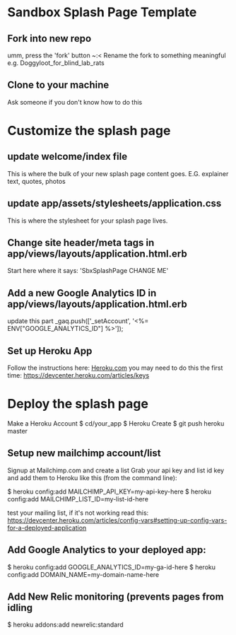 Sandbox Splash Page Template
========================

Fork into new repo
--------------------
umm, press the 'fork' button ~:<
Rename the fork to something meaningful e.g. Doggyloot_for_blind_lab_rats


Clone to your machine
--------------------
Ask someone if you don't know how to do this


Customize the splash page
==========================

update welcome/index file
----------------------------------------
This is where the bulk of your new splash page content goes. E.G. explainer text,  quotes, photos

update app/assets/stylesheets/application.css
----------------------------------------
This is where the stylesheet for your splash page lives.

Change site header/meta tags in app/views/layouts/application.html.erb
----------------------------------------
Start here where it says: 'SbxSplashPage CHANGE ME'

Add a new Google Analytics ID in app/views/layouts/application.html.erb
----------------------------------------
update this part
	_gaq.push(['_setAccount', '<%= ENV["GOOGLE_ANALYTICS_ID"] %>']);

Set up Heroku App
----------------------------------------
Follow the instructions here: [Heroku.com](http://www.heroku.com/)
you may need to do this the first time: https://devcenter.heroku.com/articles/keys

Deploy the splash page
======================
Make a Heroku Account
	$ cd/your_app 
	$ Heroku Create
	$ git push heroku master

Setup new mailchimp account/list
----------------------------------------
Signup at Mailchimp.com and create a list
Grab your api key and list id key and add them to Heroku like this (from the command line):

$ heroku config:add MAILCHIMP_API_KEY=my-api-key-here
$ heroku config:add MAILCHIMP_LIST_ID=my-list-id-here

test your mailing list, if it's not working read this: https://devcenter.heroku.com/articles/config-vars#setting-up-config-vars-for-a-deployed-application

Add Google Analytics to your deployed app:
----------------------------------------

$ heroku config:add GOOGLE_ANALYTICS_ID=my-ga-id-here
$ heroku config:add DOMAIN_NAME=my-domain-name-here

Add New Relic monitoring (prevents pages from idling 
------------------------------------------------------------
  $ heroku addons:add newrelic:standard

